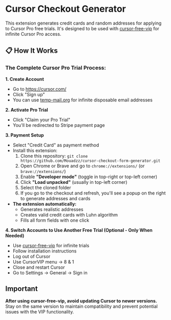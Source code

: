 # Cursor Checkout Generator

This extension generates credit cards and random addresses for applying to Cursor Pro free trials. It's designed to be used with [cursor-free-vip](https://github.com/yeongpin/cursor-free-vip) for infinite Cursor Pro access.

## 📋 How It Works

### The Complete Cursor Pro Trial Process:

**1. Create Account**
- Go to https://cursor.com/
- Click "Sign up"
- You can use [temp-mail.org](https://temp-mail.org/en/view/68cc31b0174a7400b80b23c2) for infinite disposable email addresses

**2. Activate Pro Trial**
- Click "Claim your Pro Trial"
- You'll be redirected to Stripe payment page

**3. Payment Setup**
- Select "Credit Card" as payment method
- Install this extension:
  1. Clone this repository: `git clone https://github.com/Mouadzz/cursor-checkout-form-generator.git`
  2. Open Chrome or Brave and go to `chrome://extensions/` (or `brave://extensions/`)
  3. Enable **"Developer mode"** (toggle in top-right or top-left corner)
  4. Click **"Load unpacked"** (usually in top-left corner)
  5. Select the cloned folder
  6. If you go to the checkout and refresh, you'll see a popup on the right to generate addresses and cards
- **The extension automatically:**
  - Generates realistic addresses
  - Creates valid credit cards with Luhn algorithm
  - Fills all form fields with one click

**4. Switch Accounts to Use Another Free Trial (Optional - Only When Needed)**
- Use [cursor-free-vip](https://github.com/yeongpin/cursor-free-vip) for infinite trials
- Follow installation instructions
- Log out of Cursor
- Use CursorVIP menu → 8 & 1
- Close and restart Cursor
- Go to Settings → General → Sign in


## Important

**After using cursor-free-vip, avoid updating Cursor to newer versions.** Stay on the same version to maintain compatibility and prevent potential issues with the VIP functionality.

